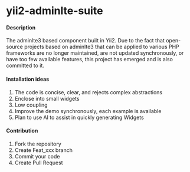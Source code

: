 # yii2-adminlte-suite

#### Description
The adminlte3 based component built in Yii2.
Due to the fact that open-source projects based on adminlte3 that can be applied to various PHP frameworks are no longer maintained, are not updated synchronously, or have too few available features, this project has emerged and is also committed to it.


#### Installation ideas

1.  The code is concise, clear, and rejects complex abstractions
2.  Enclose into small widgets
3.  Low coupling
4.  Improve the demo synchronously, each example is available
5.  Plan to use AI to assist in quickly generating Widgets


#### Contribution

1.  Fork the repository
2.  Create Feat_xxx branch
3.  Commit your code
4.  Create Pull Request

